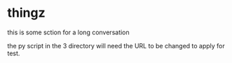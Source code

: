 # thingz

this is some sction for a long conversation

the py script in the 3 directory will need the URL to be changed to apply for test.


